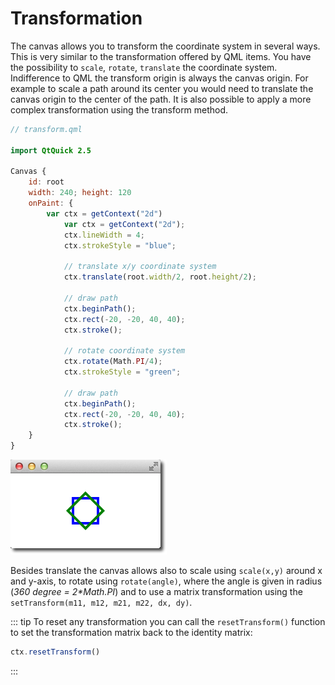 # Transformation

The canvas allows you to transform the coordinate system in several ways. This is very similar to the transformation offered by QML items. You have the possibility to `scale`, `rotate`, `translate` the coordinate system. Indifference to QML the transform origin is always the canvas origin. For example to scale a path around its center you would need to translate the canvas origin to the center of the path. It is also possible to apply a more complex transformation using the transform method.

```qml
// transform.qml

import QtQuick 2.5

Canvas {
    id: root
    width: 240; height: 120
    onPaint: {
        var ctx = getContext("2d")
            var ctx = getContext("2d");
            ctx.lineWidth = 4;
            ctx.strokeStyle = "blue";

            // translate x/y coordinate system
            ctx.translate(root.width/2, root.height/2);

            // draw path
            ctx.beginPath();
            ctx.rect(-20, -20, 40, 40);
            ctx.stroke();

            // rotate coordinate system
            ctx.rotate(Math.PI/4);
            ctx.strokeStyle = "green";

            // draw path
            ctx.beginPath();
            ctx.rect(-20, -20, 40, 40);
            ctx.stroke();
    }
}
```



![image](./assets/transform.png)

Besides translate the canvas allows also to scale using `scale(x,y)` around x and y-axis, to rotate using `rotate(angle)`, where the angle is given in radius (*360 degree = 2\*Math.PI*) and to use a matrix transformation using the `setTransform(m11, m12, m21, m22, dx, dy)`.

::: tip
To reset any transformation you can call the `resetTransform()` function to set the transformation matrix back to the identity matrix:

```js
ctx.resetTransform()
```
:::


